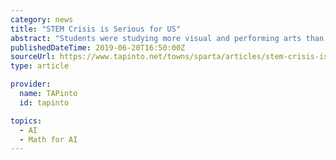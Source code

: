 ```yaml
---
category: news
title: "STEM Crisis is Serious for US"
abstract: "Students were studying more visual and performing arts than STEM, and few minorities were in such programs, such as math and statistics ... Truth is we have been relying on foreign nations for STEM, and AI. We have also been relying on foreign nationals ..."
publishedDateTime: 2019-06-20T16:50:00Z
sourceUrl: https://www.tapinto.net/towns/sparta/articles/stem-crisis-is-serious-for-us
type: article

provider:
  name: TAPinto
  id: tapinto

topics:
  - AI
  - Math for AI
---
```

